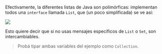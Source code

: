 <!-- ¿Ves algo en común entre las listas y los sets? ¿No te parecen muy, muy parecidos? Repasemos su interfaz: -->

Efectivamente, la diferentes listas de Java son polimórficas: implementan todos una `interface` llamada `List`, que (un poco simplificada) se ve así:

<!--
interface Collection {
  int size()
  boolean isEmpty()
  boolean contains(elemento)
  void add(elemento)
  void remove(elemento)
  void clear()
}

interface List implements Collection {
  int indexOf(elemento)
}

interface Set implements Collection {

}

interface Otras implements Collection {

}
-->

<img src="http://www.plantuml.com/plantuml/png/VOvD2W8n34RtFKMMupd4dJ0BJr3RRo3G9aCR1d_mxdOGn3BgCY-FnyTYA9CFeBscX62iGdT7n69K-OPXruwpQe8Nudh8irqx5bJCizG12HbYkZuNvKW-nYqioBfWoqEBbHP-ECVlJKUkHfpdbro_RMI9k8pJHx0hdF0xq9kZ5L__kKy0">

Esto quiere decir que si no usas mensajes específicos de `List` o `Set`, son intercambiables.

> Probá tipar ambas variables del ejemplo como `Collection`.
